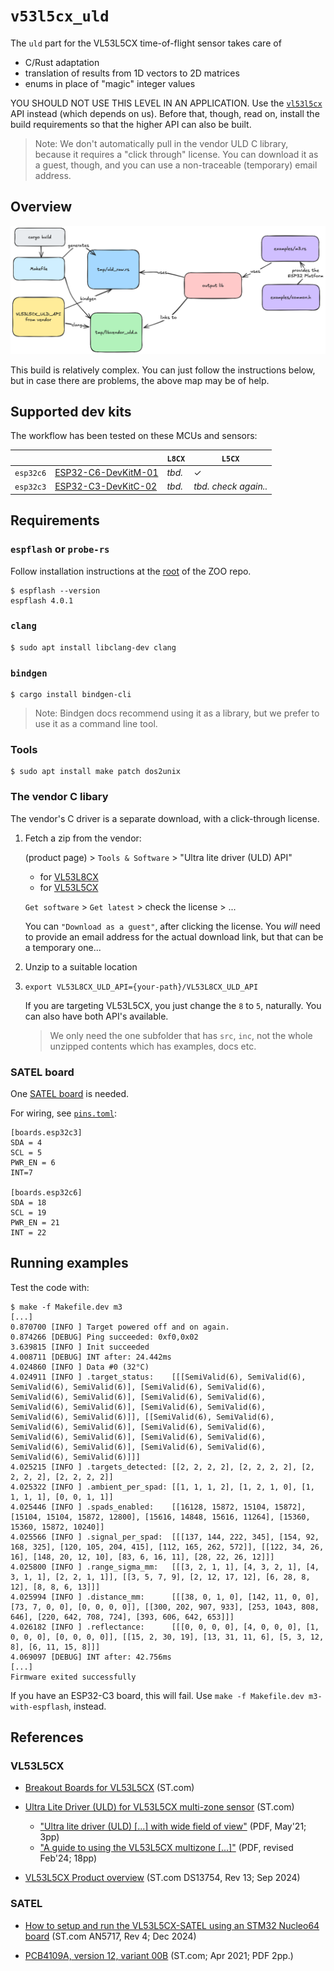 # `v53l5cx_uld`

The `uld` part for the VL53L5CX time-of-flight sensor takes care of

- C/Rust adaptation
- translation of results from 1D vectors to 2D matrices
- enums in place of "magic" integer values

YOU SHOULD NOT USE THIS LEVEL IN AN APPLICATION. Use the [`vl53l5cx`](../vl53l5cx/README.md) API instead (which depends on us). Before that, though, read on, install the build requirements so that the higher API can also be built.

>Note: We don't automatically pull in the vendor ULD C library, because it requires a "click through" license. You can download it as a guest, though, and you can use a non-traceable (temporary) email address.


## Overview

![](.images/build-map.png)

This build is relatively complex. You can just follow the instructions below, but in case there are problems, the above map may be of help.

## Supported dev kits

The workflow has been tested on these MCUs and sensors:

|||`L8CX`|`L5CX`|
|---|---|---|---|
|`esp32c6`|[ESP32-C6-DevKitM-01](https://docs.espressif.com/projects/esp-dev-kits/en/latest/esp32c6/esp32-c6-devkitm-1/user_guide.html)|*tbd.*|&check;|
|`esp32c3`|[ESP32-C3-DevKitC-02](https://docs.espressif.com/projects/esp-idf/en/stable/esp32c3/hw-reference/esp32c3/user-guide-devkitc-02.html)|*tbd.*|*tbd. check again..*|

<!-- #hidden
|`esp32c3`|[ESP32-C3-DevKitC-02](https://docs.espressif.com/projects/esp-idf/en/stable/esp32c3/hw-reference/esp32c3/user-guide-devkitc-02.html) with JTAG/USB wiring added<p />*❗️ESP32-C3 has problems with long I2C transfers, in combination with the `probe-rs` tool. Sadly, we cannot really recommend using it. See  [`../../TROUBLES.md`](../../TROUBLES.md) for details.*|
-->


## Requirements

### `espflash` or `probe-rs`

Follow installation instructions at the [root](../../README.md) of the ZOO repo.

```
$ espflash --version
espflash 4.0.1
```


### `clang`

```
$ sudo apt install libclang-dev clang
```

### `bindgen`

```
$ cargo install bindgen-cli
```

<!-- author's note:
`bindgen` is available also via `apt`, but the version seems to lag behind (perhaps is special for the Linux kernel use; don't know). At the time, `cargo install` is 0.71.1 while `apt show bindgen` gives:
>Version: 0.66.1-4
-->

>Note: Bindgen docs recommend using it as a library, but we prefer to use it as a command line tool.

<!-- Developed with:
$ clang --version
Ubuntu clang version 18.1.3 (1ubuntu1)
[...]

$ bindgen --version
bindgen 0.72.0
-->

### Tools

```
$ sudo apt install make patch dos2unix
```


### The vendor C libary

The vendor's C driver is a separate download, with a click-through license.

1. Fetch a zip from the vendor:

	(product page) > `Tools & Software` > "Ultra lite driver (ULD) API"

	- for [VL53L8CX](https://www.st.com/en/embedded-software/stsw-img040.html)
	- for [VL53L5CX](https://www.st.com/en/embedded-software/stsw-img023.html) 

	`Get software` > `Get latest` > check the license > ...

	You can `"Download as a guest"`, after clicking the license. You *will* need to provide an email address for the actual download link, but that can be a temporary one...

2. Unzip to a suitable location

3. `export VL53L8CX_ULD_API={your-path}/VL53L8CX_ULD_API`

	If you are targeting VL53L5CX, you just change the `8` to `5`, naturally. You can also have both API's available.

	>We only need the one subfolder that has `src`, `inc`, not the whole unzipped contents which has examples, docs etc.
	

### SATEL board

One [SATEL board](https://www.st.com/en/evaluation-tools/vl53l5cx-satel.html) is needed. 

For wiring, see [`pins.toml`](./pins.toml):

```
[boards.esp32c3]
SDA = 4
SCL = 5
PWR_EN = 6
INT=7

[boards.esp32c6]
SDA = 18
SCL = 19
PWR_EN = 21
INT = 22
```


## Running examples

Test the code with:

```
$ make -f Makefile.dev m3
[...]
0.870700 [INFO ] Target powered off and on again.
0.874266 [DEBUG] Ping succeeded: 0xf0,0x02
3.639815 [INFO ] Init succeeded
4.008711 [DEBUG] INT after: 24.442ms
4.024860 [INFO ] Data #0 (32°C)
4.024911 [INFO ] .target_status:    [[[SemiValid(6), SemiValid(6), SemiValid(6), SemiValid(6)], [SemiValid(6), SemiValid(6), SemiValid(6), SemiValid(6)], [SemiValid(6), SemiValid(6), SemiValid(6), SemiValid(6)], [SemiValid(6), SemiValid(6), SemiValid(6), SemiValid(6)]], [[SemiValid(6), SemiValid(6), SemiValid(6), SemiValid(6)], [SemiValid(6), SemiValid(6), SemiValid(6), SemiValid(6)], [SemiValid(6), SemiValid(6), SemiValid(6), SemiValid(6)], [SemiValid(6), SemiValid(6), SemiValid(6), SemiValid(6)]]]
4.025215 [INFO ] .targets_detected: [[2, 2, 2, 2], [2, 2, 2, 2], [2, 2, 2, 2], [2, 2, 2, 2]]
4.025322 [INFO ] .ambient_per_spad: [[1, 1, 1, 2], [1, 2, 1, 0], [1, 1, 1, 1], [0, 0, 1, 1]]
4.025446 [INFO ] .spads_enabled:    [[16128, 15872, 15104, 15872], [15104, 15104, 15872, 12800], [15616, 14848, 15616, 11264], [15360, 15360, 15872, 10240]]
4.025566 [INFO ] .signal_per_spad:  [[[137, 144, 222, 345], [154, 92, 168, 325], [120, 105, 204, 415], [112, 165, 262, 572]], [[122, 34, 26, 16], [148, 20, 12, 10], [83, 6, 16, 11], [28, 22, 26, 12]]]
4.025800 [INFO ] .range_sigma_mm:   [[[3, 2, 1, 1], [4, 3, 2, 1], [4, 3, 1, 1], [2, 2, 1, 1]], [[3, 5, 7, 9], [2, 12, 17, 12], [6, 28, 8, 12], [8, 8, 6, 13]]]
4.025994 [INFO ] .distance_mm:      [[[38, 0, 1, 0], [142, 11, 0, 0], [73, 7, 0, 0], [0, 0, 0, 0]], [[300, 202, 907, 933], [253, 1043, 808, 646], [220, 642, 708, 724], [393, 606, 642, 653]]]
4.026182 [INFO ] .reflectance:      [[[0, 0, 0, 0], [4, 0, 0, 0], [1, 0, 0, 0], [0, 0, 0, 0]], [[15, 2, 30, 19], [13, 31, 11, 6], [5, 3, 12, 8], [6, 11, 15, 8]]]
4.069097 [DEBUG] INT after: 42.756ms
[...]
Firmware exited successfully
```

If you have an ESP32-C3 board, this will fail. Use `make -f Makefile.dev m3-with-espflash`, instead.

	
## References

### VL53L5CX

- [Breakout Boards for VL53L5CX](https://www.st.com/en/evaluation-tools/vl53l5cx-satel.html) (ST.com)
- [Ultra Lite Driver (ULD) for VL53L5CX multi-zone sensor](https://www.st.com/en/embedded-software/stsw-img023.html) (ST.com)

	- ["Ultra lite driver (ULD) [...] with wide field of view"](https://www.st.com/resource/en/data_brief/stsw-img023.pdf) (PDF, May'21; 3pp)
	- ["A guide to using the VL53L5CX multizone [...]"](https://www.st.com/resource/en/user_manual/um2884-a-guide-to-using-the-vl53l5cx-multizone-timeofflight-ranging-sensor-with-a-wide-field-of-view-ultra-lite-driver-uld-stmicroelectronics.pdf) (PDF, revised Feb'24; 18pp)

- [VL53L5CX Product overview](https://www.st.com/resource/en/datasheet/vl53l5cx.pdf) (ST.com DS13754, Rev 13; Sep 2024)

### SATEL

- [How to setup and run the VL53L5CX-SATEL using an STM32 Nucleo64 board](https://www.st.com/resource/en/application_note/an5717-how-to-setup-and-run-the-vl53l5cxsatelusing-an-stm32-nucleo64-board-stmicroelectronics.pdf) (ST.com AN5717, Rev 4; Dec 2024)

- [PCB4109A, version 12, variant 00B](https://community.st.com/ysqtg83639/attachments/ysqtg83639/imaging-sensors-forum/1559/1/PCB4109A-00B-SCH012.pdf) (ST.com; Apr 2021; PDF 2pp.)

<!-- earlier URL (now 404):
https://www.st.com/resource/en/schematic_pack/pcb4109a-00b-sch012.pdf
-->
